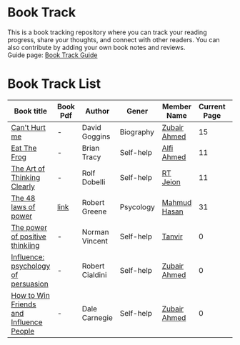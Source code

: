 # Book Track
This is a book tracking repository where you can track your reading progress, share your thoughts, and connect with other readers. You can also contribute by adding your own book notes and reviews. <br>
Guide page: [Book Track Guide](../Guides/Book%20Guide.md)

# Book Track List
|Book title|Book Pdf|Author|Gener|Member Name|Current Page|Status|Start Date|Complete Date|
|-----------|-------|-----|-----|------------|-----------|------|----------|--------------|
|[Can't Hurt me](./Books%20Notes/Can't%20hurt%20me.md)|-|David Goggins|Biography|[Zubair Ahmed](https://github.com/zubair-rex)|15|![Status](https://img.shields.io/badge/Reading-green?style=plastic)|20/06/2025||
|[Eat The Frog](./Books%20Notes/Eat%20The%20Frogs.md)|-|Brian Tracy| Self-help|[Alfi Ahmed](https://github.com/alfiahmed160)|11|![Status](https://img.shields.io/badge/Reading-green?style=plastic)|20/06/2025|
|[The Art of Thinking Clearly](./Books%20Notes/The%20Art%20of%20Thinking%20Clearly.md)|-|Rolf Dobelli| Self-help|[RT Jeion](https://github.com/RT-Jeion)|11|![Status](https://img.shields.io/badge/Reading-green?style=plastic)|15/06/2025|
|[The 48 laws of power](./Books%20Notes/The%2048%20Laws%20Of%20Power.md)|[link](./Book%20Pdfs/The%2048%20Laws%20Of%20Power.pdf)| Robert Greene| Psycology|[Mahmud Hasan](https://github.com/mahmud1223)|31|![Status](https://img.shields.io/badge/Reading-green?style=plastic)|13/07/2025||
|[The power of positive thinkiing](./Books%20Notes/The%20power%20of%20positive%20thinkiing.md)|-|Norman Vincent |Self-help|[Tanvir](https://github.com/tanvir7hasan)|0|![Status](https://img.shields.io/badge/Reading-green?style=plastic)|15/07/2025|
|[Influence: psychology of persuasion](./Books%20Notes/Influence%3A%20psychology%20of%20persuasion.md)|-|Robert Cialdini| Self-help|[Zubair Ahmed](https://github.com/zubair-rex)|0|![Status](https://img.shields.io/badge/Reading-green?style=plastic)|-----|
|[How to Win Friends and Influence People](./Books%20Notes/How%20to%20Win%20Friends%20and%20Influence%20People.md)|-|Dale Carnegie| Self-help|[Zubair Ahmed](https://github.com/zubair-rex)|0|![Status](https://img.shields.io/badge/Reading-green?style=plastic)|-----|
